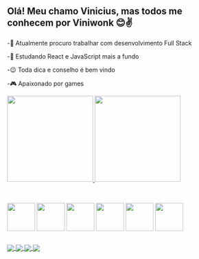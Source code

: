 ## Olá! Meu chamo Vinicius, mas todos me conhecem por Viniwonk 😊✌️

-🔎 Atualmente procuro trabalhar com desenvolvimento Full Stack

-📝 Estudando React e JavaScript mais a fundo

-😉 Toda dica e conselho é bem vindo

-🎮 Apaixonado por games

<div>
  <a href ="https://github.com/Viniwonk">
    <img height="200rem" src="https://github-readme-stats.vercel.app/api?username=Viniwonk&theme=omni&show_icons=true&hide_border=false&count_private=false">
    <img height="200rem" src="https://github-readme-stats.vercel.app/api/top-langs/?username=Viniwonk&theme=omni&show_icons=true&hide_border=false&layout=compact">
  </a>
</div>

##
<div style="display: inline_block"><br>
  <img align="center" height="65" width="65" src="https://cdn.jsdelivr.net/gh/devicons/devicon@latest/icons/javascript/javascript-original.svg">
  <img align="center" height="65" width="65" src="https://cdn.jsdelivr.net/gh/devicons/devicon@latest/icons/typescript/typescript-original.svg">
  <img align="center" height="65" width="65" src="https://cdn.jsdelivr.net/gh/devicons/devicon@latest/icons/react/react-original.svg">
  <img align="center" height="65" width="65" src="https://cdn.jsdelivr.net/gh/devicons/devicon@latest/icons/html5/html5-original-wordmark.svg">
  <img align="center" height="65" width="65" src="https://cdn.jsdelivr.net/gh/devicons/devicon@latest/icons/css3/css3-original-wordmark.svg">
  <img align="center" height="65" width="65" src="https://cdn.jsdelivr.net/gh/devicons/devicon@latest/icons/python/python-original.svg">

</div>

##
<div > 
<a href="https://discord.com/users/184025286935838721">
  <img align="center"src="https://img.shields.io/badge/Discord-7289DA?style=for-the-badge&logo=discord&logoColor=white">
</a>
<a href="https://www.instagram.com/viniciussini/"> 
  <img align="center"src="https://img.shields.io/badge/Instagram-E4405F?style=for-the-badge&logo=instagram&logoColor=white"> 
</a> 
<a href="https://www.linkedin.com/in/vinicius-sinigaglia/"> 
  <img align="center"src="https://img.shields.io/badge/LinkedIn-0077B5?style=for-the-badge&logo=linkedin&logoColor=white"> 
</a> 
<a href="mailto:vicimon15@gmail.com"> 
  <img align="center"src="https://img.shields.io/badge/Gmail-D14836?style=for-the-badge&logo=gmail&logoColor=white"> 
</a> 
</div>

##
